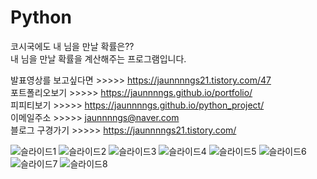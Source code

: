 # Python
코시국에도 내 님을 만날 확률은?? <br>
내 님을 만날 확률을 계산해주는 프로그램입니다.

발표영상를 보고싶다면 >>>>> https://jaunnnngs21.tistory.com/47 <br>
포트폴리오보기 >>>>> https://jaunnnngs.github.io/portfolio/ <br>
피피티보기 >>>>> https://jaunnnngs.github.io/python_project/ <br>
이메일주소 >>>>> jaunnnngs@naver.com <br>
블로그 구경가기 >>>>> https://jaunnnngs21.tistory.com/ 

![슬라이드1](https://user-images.githubusercontent.com/81130206/132164256-d4a4ee48-f6b8-445a-8c77-30b0fbe2bd0c.JPG)
![슬라이드2](https://user-images.githubusercontent.com/81130206/132164258-541630af-4305-4c53-a025-6183830fba5d.JPG)
![슬라이드3](https://user-images.githubusercontent.com/81130206/132164261-66a17800-c6f6-43ad-9bb7-1fb93255ed75.JPG)
![슬라이드4](https://user-images.githubusercontent.com/81130206/132164262-b1d55225-857d-4c61-84a2-57b3867bc612.JPG)
![슬라이드5](https://user-images.githubusercontent.com/81130206/132164263-1f0243ab-c5c8-4d30-8ee0-d074046034dd.JPG)
![슬라이드6](https://user-images.githubusercontent.com/81130206/132164265-965d165d-b2c4-48ab-a587-0013214690f8.JPG)
![슬라이드7](https://user-images.githubusercontent.com/81130206/132349121-efc33097-c9d2-491e-a153-c87560e650b0.JPG)
![슬라이드8](https://user-images.githubusercontent.com/81130206/132349115-0de7de08-a913-48e3-89a8-68dcb3afa88a.JPG)
